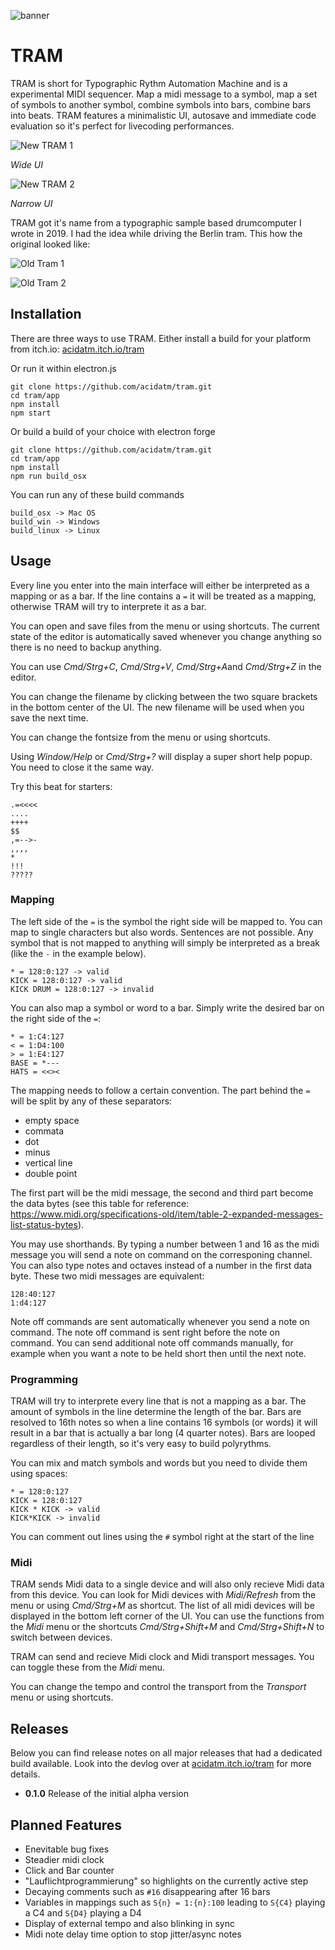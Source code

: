 ![banner](./img/banner.gif)

# TRAM

TRAM is short for Typographic Rythm Automation Machine and is a experimental MIDI sequencer. Map a midi message to a symbol, map a set of symbols to another symbol, combine symbols into bars, combine bars into beats. TRAM features a minimalistic UI, autosave and immediate code evaluation so it's perfect for livecoding performances.

![New TRAM 1](./img/screenshot-1.jpg)

*Wide UI*

![New TRAM 2](./img/screenshot-2.jpg)

*Narrow UI*

TRAM got it's name from a typographic sample based drumcomputer I wrote in 2019. I had the idea while driving the Berlin tram. This how the original looked like:

![Old Tram 1](./img/preview-1.jpg)

![Old Tram 2](./img/preview-2.jpg)

## Installation

There are three ways to use TRAM. Either install a build for your platform from itch.io: [acidatm.itch.io/tram](https://acidatm.itch.io/tram)

Or run it within electron.js

```
git clone https://github.com/acidatm/tram.git
cd tram/app
npm install
npm start
```

Or build a build of your choice with electron forge

```
git clone https://github.com/acidatm/tram.git
cd tram/app
npm install
npm run build_osx
```

You can run any of these build commands

```
build_osx -> Mac OS
build_win -> Windows
build_linux -> Linux
```

## Usage

Every line you enter into the main interface will either be interpreted as a mapping or as a bar. If the line contains a `=` it will be treated as a mapping, otherwise TRAM will try to interprete it as a bar.

You can open and save files from the menu or using shortcuts. The current state of the editor is automatically saved whenever you change anything so there is no need to backup anything.

You can use *Cmd/Strg+C*, *Cmd/Strg+V*, *Cmd/Strg+A*and *Cmd/Strg+Z* in the editor.

You can change the filename by clicking between the two square brackets in the bottom center of the UI. The new filename will be used when you save the next time.

You can change the fontsize from the menu or using shortcuts.

Using *Window/Help* or *Cmd/Strg+?* will display a super short help popup. You need to close it the same way.

Try this beat for starters:

```
.=<<<<
....
++++
$$
,=-->-
,,,,
*
!!!
?????
```

### Mapping

The left side of the `=` is the symbol the right side will be mapped to. You can map to single characters but also words. Sentences are not possible. Any symbol that is not mapped to anything will simply be interpreted as a break (like the `-` in the example below).

```
* = 128:0:127 -> valid
KICK = 128:0:127 -> valid
KICK DRUM = 128:0:127 -> invalid
```

You can also map a symbol or word to a bar. Simply write the desired bar on the right side of the `=`:

```
* = 1:C4:127
< = 1:D4:100
> = 1:E4:127
BASE = *---
HATS = <<><
```

The mapping needs to follow a certain convention. The part behind the `=` will be split by any of these separators:

- empty space
- commata
- dot
- minus
- vertical line
- double point

The first part will be the midi message, the second and third part become the data bytes (see this table for reference: https://www.midi.org/specifications-old/item/table-2-expanded-messages-list-status-bytes).

You may use shorthands. By typing a number between 1 and 16 as the midi message you will send a note on command on the corresponing channel. You can also type notes and octaves instead of a number in the first data byte. These two midi messages are equivalent:

```
128:40:127
1:d4:127
```

Note off commands are sent automatically whenever you send a note on command. The note off command is sent right before the note on command. You can send additional note off commands manually, for example when you want a note to be held short then until the next note.


### Programming

TRAM will try to interprete every line that is not a mapping as a bar. The amount of symbols in the line determine the length of the bar. Bars are resolved to 16th notes so when a line contains 16 symbols (or words) it will result in a bar that is actually a bar long (4 quarter notes). Bars are looped regardless of their length, so it's very easy to build polyrythms.

You can mix and match symbols and words but you need to divide them using spaces:

```
* = 128:0:127
KICK = 128:0:127
KICK * KICK -> valid
KICK*KICK -> invalid
```

You can comment out lines using the `#` symbol right at the start of the line

### Midi

TRAM sends Midi data to a single device and will also only recieve Midi data from this device. You can look for Midi devices with *Midi/Refresh* from the menu or using *Cmd/Strg+M* as shortcut. The list of all midi devices will be displayed in the bottom left corner of the UI. You can use the functions from the *Midi* menu or the shortcuts *Cmd/Strg+Shift+M* and *Cmd/Strg+Shift+N* to switch between devices.

TRAM can send and recieve Midi clock and Midi transport messages. You can toggle these from the *Midi* menu.

You can change the tempo and control the transport from the *Transport* menu or using shortcuts.

## Releases

Below you can find release notes on all major releases that had a dedicated build available. Look into the devlog over at [acidatm.itch.io/tram](https://acidatm.itch.io/tram) for more details.

- **0.1.0** Release of the initial alpha version

## Planned Features

- Enevitable bug fixes
- Steadier midi clock
- Click and Bar counter
- "Lauflichtprogrammierung" so highlights on the currently active step
- Decaying comments such as `#16` disappearing after 16 bars
- Variables in mappings such as `S{n} = 1:{n}:100` leading to `S{C4}` playing a C4 and `S{D4}` playing a D4
- Display of external tempo and also blinking in sync
- Midi note delay time option to stop jitter/async notes
